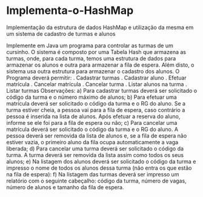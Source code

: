 # Implementa-o-HashMap
Implementação da estrutura de dados HashMap e utilização da mesma em um sistema de cadastro de turmas e alunos


Implemente em Java um programa para controlar as turmas de um cursinho. O sistema é composto
por uma Tabela Hash que armazena as turmas, onde, para cada turma, temos uma estrutura de dados
para armazenar os alunos e outra para armazenar a fila de espera. Além disto, o sistema usa outra
estrutura para armazenar o cadastro dos alunos.
O Programa deverá permitir:
. Cadastrar turmas
. Cadastrar aluno
. Efetuar matrícula
. Cancelar matrícula
. Cancelar turma
. Listar alunos na turma
. Listar turmas
Observações:
a) Para cadastrar turmas deverá ser solicitado o código da turma e o número máximo de
alunos;
b) Para efetuar uma matrícula deverá ser solicitado o código da turma e o RG do aluno. Se
a turma estiver cheia, a pessoa vai para a fila de espera, caso contrário a pessoa é inserida
na lista de alunos. Após efetuar a reserva do aluno, informe se ele foi para a fila de espera
ou não;
c) Para cancelar uma matrícula deverá ser solicitado o código da turma e o RG do aluno. A
pessoa deverá ser removida da lista de alunos e, se a fila de espera não estiver vazia, o
primeiro aluno da fila ocupa automaticamente a vaga liberada;
d) Para cancelar uma turma deverá ser solicitado o código da turma. A turma deverá ser
removida da lista assim como todos os seus alunos;
e) Na listagem dos alunos deverá ser solicitado o código da turma e impresso o nome de
todos os alunos dessa turma (não entra os que estão na fila de espera):
f) Na listagem das turmas deverá ser impresso um relatório com o seguinte cabeçalho:
código da turma, número de vagas, número de alunos e tamanho da fila de espera.